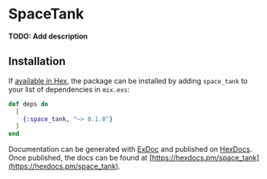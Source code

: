 # SpaceTank

**TODO: Add description**

## Installation

If [available in Hex](https://hex.pm/docs/publish), the package can be installed
by adding `space_tank` to your list of dependencies in `mix.exs`:

```elixir
def deps do
  [
    {:space_tank, "~> 0.1.0"}
  ]
end
```

Documentation can be generated with [ExDoc](https://github.com/elixir-lang/ex_doc)
and published on [HexDocs](https://hexdocs.pm). Once published, the docs can
be found at [https://hexdocs.pm/space_tank](https://hexdocs.pm/space_tank).

